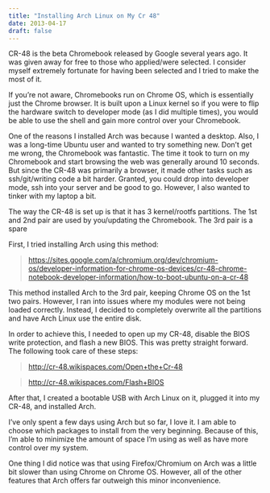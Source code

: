 ```yaml
---
title: "Installing Arch Linux on My Cr 48"
date: 2013-04-17
draft: false
---
```


CR-48 is the beta Chromebook released by Google several years ago. It was given away for free to those who applied/were selected. I consider myself extremely fortunate for having been selected and I tried to make the most of it.

If you’re not aware, Chromebooks run on Chrome OS, which is essentially just the Chrome browser. It is built upon a Linux kernel so if you were to flip the hardware switch to developer mode (as I did multiple times), you would be able to use the shell and gain more control over your Chromebook.

One of the reasons I installed Arch was because I wanted a desktop. Also, I was a long-time Ubuntu user and wanted to try something new. Don’t get me wrong, the Chromebook was fantastic. The time it took to turn on my Chromebook and start browsing the web was generally around 10 seconds. But since the CR-48 was primarily a browser, it made other tasks such as ssh/git/writing code a bit harder. Granted, you could drop into developer mode, ssh into your server and be good to go. However, I also wanted to tinker with my laptop a bit.

The way the CR-48 is set up is that it has 3 kernel/rootfs partitions. The 1st and 2nd pair are used by you/updating the Chromebook. The 3rd pair is a spare

First, I tried installing Arch using this method:

> https://sites.google.com/a/chromium.org/dev/chromium-os/developer-information-for-chrome-os-devices/cr-48-chrome-notebook-developer-information/how-to-boot-ubuntu-on-a-cr-48

This method installed Arch to the 3rd pair, keeping Chrome OS on the 1st two pairs. However, I ran into issues where my modules were not being loaded correctly. Instead, I decided to completely overwrite all the partitions and have Arch Linux use the entire disk.

In order to achieve this, I needed to open up my CR-48, disable the BIOS write protection, and flash a new BIOS. This was pretty straight forward. The following took care of these steps:

> http://cr-48.wikispaces.com/Open+the+Cr-48

> http://cr-48.wikispaces.com/Flash+BIOS

After that, I created a bootable USB with Arch Linux on it, plugged it into my CR-48, and installed Arch.

I’ve only spent a few days using Arch but so far, I love it. I am able to choose which packages to install from the very beginning. Because of this, I’m able to minimize the amount of space I’m using as well as have more control over my system.

One thing I did notice was that using Firefox/Chromium on Arch was a little bit slower than using Chrome on Chrome OS. However, all of the other features that Arch offers far outweigh this minor inconvenience.